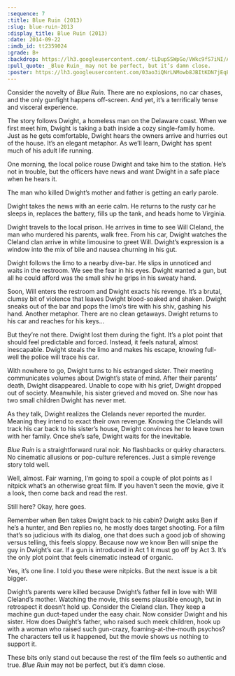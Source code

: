 ```yaml
---
:sequence: 7
:title: Blue Ruin (2013)
:slug: blue-ruin-2013
:display_title: Blue Ruin (2013)
:date: 2014-09-22
:imdb_id: tt2359024
:grade: B+
:backdrop: https://lh3.googleusercontent.com/-tLDupSSWpGo/VWkc9fS7iNI/AAAAAAAACtw/aMneYcPoIlA/w1000-rj/blue-ruin-2013.jpg
:pull_quote: _Blue Ruin_ may not be perfect, but it’s damn close.
:poster: https://lh3.googleusercontent.com/03ao3iQNrLNMowb8JBItKDN7jEqEHYWv02aOzZt21AuB1Nl0va-RMysV1XKV6CQ6sw1__Fz76Rdu=w290-rj
---
```

Consider the novelty of _Blue Ruin_. There are no explosions, no car chases, and the only gunfight happens off-screen. And yet, it’s a terrifically tense and visceral experience.

The story follows Dwight, a homeless man on the Delaware coast. When we first meet him, Dwight is taking a bath inside a cozy single-family home. Just as he gets comfortable, Dwight hears the owners arrive and hurries out of the house. It’s an elegant metaphor. As we’ll learn, Dwight has spent much of his adult life running.

One morning, the local police rouse Dwight and take him to the station. He’s not in trouble, but the officers have news and want Dwight in a safe place when he hears it.

The man who killed Dwight’s mother and father is getting an early parole.

Dwight takes the news with an eerie calm. He returns to the rusty car he sleeps in, replaces the battery, fills up the tank, and heads home to Virginia.

Dwight travels to the local prison. He arrives in time to see Will Cleland, the man who murdered his parents, walk free. From his car, Dwight watches the Cleland clan arrive in white limousine to greet Will. Dwight’s expression is a window into the mix of bile and nausea churning in his gut.

Dwight follows the limo to a nearby dive-bar. He slips in unnoticed and waits in the restroom. We see the fear in his eyes. Dwight wanted a gun, but all he could afford was the small shiv he grips in his sweaty hand.

Soon, Will enters the restroom and Dwight exacts his revenge. It’s a brutal, clumsy bit of violence that leaves Dwight blood-soaked and shaken. Dwight sneaks out of the bar and pops the limo’s tire with his shiv, gashing his hand. Another metaphor. There are no clean getaways. Dwight returns to his car and reaches for his keys…

But they’re not there. Dwight lost them during the fight. It’s a plot point that should feel predictable and forced. Instead, it feels natural, almost inescapable. Dwight steals the limo and makes his escape, knowing full-well the police will trace his car.

With nowhere to go, Dwight turns to his estranged sister. Their meeting communicates volumes about Dwight’s state of mind. After their parents’ death, Dwight disappeared. Unable to cope with his grief, Dwight dropped out of society. Meanwhile, his sister grieved and moved on. She now has two small children Dwight has never met.

As they talk, Dwight realizes the Clelands never reported the murder. Meaning they intend to exact their own revenge. Knowing the Clelands will track his car back to his sister’s house, Dwight convinces her to leave town with her family. Once she’s safe, Dwight waits for the inevitable.

_Blue Ruin_ is a straightforward rural noir. No flashbacks or quirky characters. No cinematic allusions or pop-culture references. Just a simple revenge story told well.

Well, almost. Fair warning, I’m going to spoil a couple of plot points as I nitpick what’s an otherwise great film. If you haven’t seen the movie, give it a look, then come back and read the rest.

Still here? Okay, here goes.

Remember when Ben takes Dwight back to his cabin? Dwight asks Ben if he’s a hunter, and Ben replies no, he mostly does target shooting. For a film that’s so judicious with its dialog, one that does such a good job of showing versus telling, this feels sloppy. Because now we know Ben will snipe the guy in Dwight’s car. If a gun is introduced in Act 1 it must go off by Act 3. It’s the only plot point that feels cinematic instead of organic.

Yes, it’s one line. I told you these were nitpicks. But the next issue is a bit bigger.

Dwight’s parents were killed because Dwight’s father fell in love with Will Cleland’s mother. Watching the movie, this seems plausible enough, but in retrospect it doesn’t hold up. Consider the Cleland clan. They keep a machine gun duct-taped under the easy chair. Now consider Dwight and his sister. How does Dwight’s father, who raised such meek children, hook up with a woman who raised such gun-crazy, foaming-at-the-mouth psychos? The characters tell us it happened, but the movie shows us nothing to support it.

These bits only stand out because the rest of the film feels so authentic and true. _Blue Ruin_ may not be perfect, but it’s damn close.